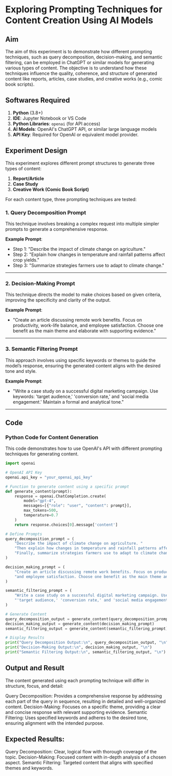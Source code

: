 # Exploring Prompting Techniques for Content Creation Using AI Models

## Aim
The aim of this experiment is to demonstrate how different prompting techniques, such as query decomposition, decision-making, and semantic filtering, can be employed in ChatGPT or similar models for generating various types of content. The objective is to understand how these techniques influence the quality, coherence, and structure of generated content like reports, articles, case studies, and creative works (e.g., comic book scripts).

## Softwares Required
1. **Python** (3.8+)
2. **IDE**: Jupyter Notebook or VS Code
3. **Python Libraries**: `openai` (for API access)
4. **AI Models**: OpenAI's ChatGPT API, or similar large language models
5. **API Key**: Required for OpenAI or equivalent model provider.

## Experiment Design
This experiment explores different prompt structures to generate three types of content:
1. **Report/Article**
2. **Case Study**
3. **Creative Work (Comic Book Script)**

For each content type, three prompting techniques are tested:

### 1. Query Decomposition Prompt
This technique involves breaking a complex request into multiple simpler prompts to generate a comprehensive response.

**Example Prompt**:
- Step 1: "Describe the impact of climate change on agriculture."
- Step 2: "Explain how changes in temperature and rainfall patterns affect crop yields."
- Step 3: "Summarize strategies farmers use to adapt to climate change."

---

### 2. Decision-Making Prompt
This technique directs the model to make choices based on given criteria, improving the specificity and clarity of the output.

**Example Prompt**:
- "Create an article discussing remote work benefits. Focus on productivity, work-life balance, and employee satisfaction. Choose one benefit as the main theme and elaborate with supporting evidence."

---

### 3. Semantic Filtering Prompt
This approach involves using specific keywords or themes to guide the model’s response, ensuring the generated content aligns with the desired tone and style.

**Example Prompt**:
- "Write a case study on a successful digital marketing campaign. Use keywords: 'target audience,' 'conversion rate,' and 'social media engagement.' Maintain a formal and analytical tone."

---

## Code
### Python Code for Content Generation
This code demonstrates how to use OpenAI's API with different prompting techniques for generating content.

```python
import openai

# OpenAI API Key
openai.api_key = "your_openai_api_key"

# Function to generate content using a specific prompt
def generate_content(prompt):
    response = openai.ChatCompletion.create(
        model="gpt-4",
        messages=[{"role": "user", "content": prompt}],
        max_tokens=500,
        temperature=0.7
    )
    return response.choices[0].message['content']

# Define Prompts
query_decomposition_prompt = (
    "Describe the impact of climate change on agriculture. "
    "Then explain how changes in temperature and rainfall patterns affect crop yields. "
    "Finally, summarize strategies farmers use to adapt to climate change."
)

decision_making_prompt = (
    "Create an article discussing remote work benefits. Focus on productivity, work-life balance, "
    "and employee satisfaction. Choose one benefit as the main theme and elaborate with supporting evidence."
)

semantic_filtering_prompt = (
    "Write a case study on a successful digital marketing campaign. Use keywords: "
    "'target audience,' 'conversion rate,' and 'social media engagement.' Maintain a formal and analytical tone."
)

# Generate Content
query_decomposition_output = generate_content(query_decomposition_prompt)
decision_making_output = generate_content(decision_making_prompt)
semantic_filtering_output = generate_content(semantic_filtering_prompt)

# Display Results
print("Query Decomposition Output:\n", query_decomposition_output, "\n")
print("Decision-Making Output:\n", decision_making_output, "\n")
print("Semantic Filtering Output:\n", semantic_filtering_output, "\n")
```
## Output and Result
The content generated using each prompting technique will differ in structure, focus, and detail:

Query Decomposition: Provides a comprehensive response by addressing each part of the query in sequence, resulting in detailed and well-organized content.
Decision-Making: Focuses on a specific theme, providing a clear and concise response with relevant supporting evidence.
Semantic Filtering: Uses specified keywords and adheres to the desired tone, ensuring alignment with the intended purpose.
## Expected Results:
Query Decomposition: Clear, logical flow with thorough coverage of the topic.
Decision-Making: Focused content with in-depth analysis of a chosen aspect.
Semantic Filtering: Targeted content that aligns with specified themes and keywords.
